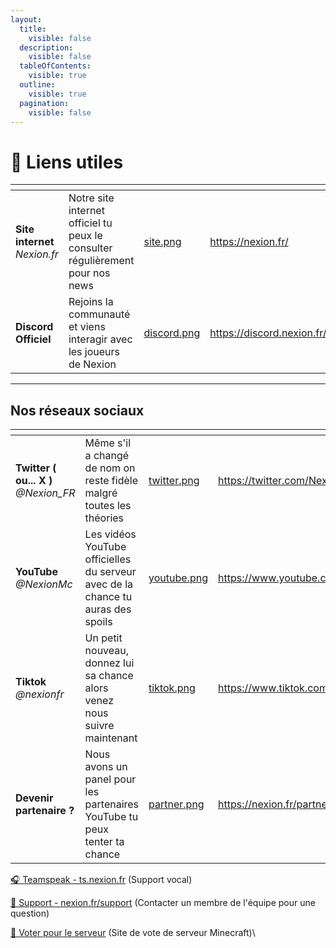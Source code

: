 ```yaml
---
layout:
  title:
    visible: false
  description:
    visible: false
  tableOfContents:
    visible: true
  outline:
    visible: true
  pagination:
    visible: false
---
```


# 🔗 Liens utiles

<table data-card-size="large" data-column-title-hidden data-view="cards"><thead><tr><th></th><th></th><th data-hidden data-card-cover data-type="files"></th><th data-hidden data-card-target data-type="content-ref"></th></tr></thead><tbody><tr><td><strong>Site internet</strong> <em>Nexion.fr</em></td><td>Notre site internet officiel tu peux le consulter régulièrement pour nos news</td><td><a href="../.gitbook/assets/site.png">site.png</a></td><td><a href="https://nexion.fr/">https://nexion.fr/</a></td></tr><tr><td><strong>Discord Officiel</strong></td><td>Rejoins la communauté et viens interagir avec les joueurs de Nexion</td><td><a href="../.gitbook/assets/discord.png">discord.png</a></td><td><a href="https://discord.nexion.fr/">https://discord.nexion.fr/</a></td></tr></tbody></table>

***

## Nos réseaux sociaux

<table data-card-size="large" data-column-title-hidden data-view="cards"><thead><tr><th></th><th></th><th data-hidden data-card-cover data-type="files"></th><th data-hidden data-card-target data-type="content-ref"></th></tr></thead><tbody><tr><td><strong>Twitter ( ou... X )</strong> <em>@Nexion_FR</em></td><td>Même s'il a changé de nom on reste fidèle malgré toutes les théories</td><td><a href="../.gitbook/assets/twitter.png">twitter.png</a></td><td><a href="https://twitter.com/Nexion_FR">https://twitter.com/Nexion_FR</a></td></tr><tr><td><strong>YouTube</strong> <em>@NexionMc</em></td><td>Les vidéos YouTube officielles du serveur avec de la chance tu auras des spoils</td><td><a href="../.gitbook/assets/youtube.png">youtube.png</a></td><td><a href="https://www.youtube.com/c/NexionMC">https://www.youtube.com/c/NexionMC</a></td></tr><tr><td><strong>Tiktok</strong> <em>@nexionfr</em></td><td>Un petit nouveau, donnez lui sa chance alors venez nous suivre maintenant</td><td><a href="../.gitbook/assets/tiktok.png">tiktok.png</a></td><td><a href="https://www.tiktok.com/@nexionfr">https://www.tiktok.com/@nexionfr</a></td></tr><tr><td><strong>Devenir partenaire ?</strong></td><td>Nous avons un panel pour les partenaires YouTube tu peux tenter ta chance </td><td><a href="../.gitbook/assets/partner.png">partner.png</a></td><td><a href="https://nexion.fr/partner">https://nexion.fr/partner</a></td></tr></tbody></table>





[🎧 Teamspeak - ts.nexion.fr](ts3server://ts.nexion.fr) (Support vocal)

[👮 Support - nexion.fr/support](https://nexion.fr/support) (Contacter un membre de l'équipe pour une question)

[📮 Voter pour le serveur](https://nexion.fr/vote) (Site de vote de serveur Minecraft)\
